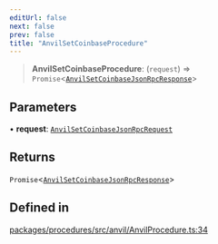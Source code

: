 ```yaml
---
editUrl: false
next: false
prev: false
title: "AnvilSetCoinbaseProcedure"
---
```


> **AnvilSetCoinbaseProcedure**: (`request`) => `Promise`\<[`AnvilSetCoinbaseJsonRpcResponse`](/reference/tevm/procedures/type-aliases/anvilsetcoinbasejsonrpcresponse/)\>

## Parameters

• **request**: [`AnvilSetCoinbaseJsonRpcRequest`](/reference/tevm/procedures/type-aliases/anvilsetcoinbasejsonrpcrequest/)

## Returns

`Promise`\<[`AnvilSetCoinbaseJsonRpcResponse`](/reference/tevm/procedures/type-aliases/anvilsetcoinbasejsonrpcresponse/)\>

## Defined in

[packages/procedures/src/anvil/AnvilProcedure.ts:34](https://github.com/evmts/tevm-monorepo/blob/main/packages/procedures/src/anvil/AnvilProcedure.ts#L34)
